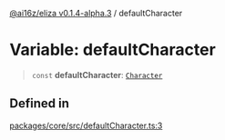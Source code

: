 [@ai16z/eliza v0.1.4-alpha.3](../index.md) / defaultCharacter

# Variable: defaultCharacter

> `const` **defaultCharacter**: [`Character`](../type-aliases/Character.md)

## Defined in

[packages/core/src/defaultCharacter.ts:3](https://github.com/dabit3/ai-agent-cognitivedriftt/blob/main/packages/core/src/defaultCharacter.ts#L3)
